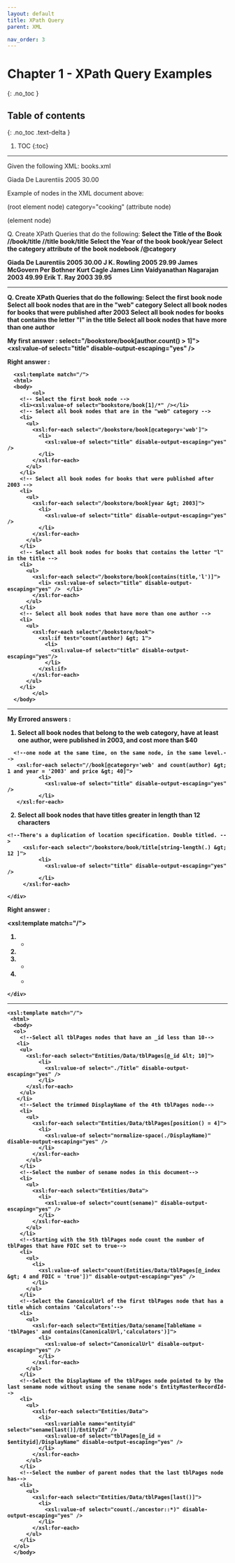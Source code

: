 ```yaml
---
layout: default
title: XPath Query
parent: XML

nav_order: 3
---
```


# Chapter 1 - XPath Query Examples
{: .no_toc }

## Table of contents
{: .no_toc .text-delta }

1. TOC
{:toc}

---

Given the following XML:
books.xml

<div class="code-example" markdown="1">
  
<?xml version="1.0" encoding="ISO-8859-1"?>
<book category="cooking">
<title>Everyday Italian</title>
<author>Giada De Laurentiis</author>
<year>2005</year>
<price>30.00</price>
</book>

  </div>
  
Example of nodes in the XML document above:

<book> (root element node)
category="cooking" (attribute node)
<title>Everyday Italian</title> (element node)

Q. Create XPath Queries that do the following:
<b>Select the Title of the Book<b>
//book/title
//title
book/title
 <b>Select the Year of the book</b>
book/year
 <b>Select the category attribute of the book nodebook</b>
/@category

<div class="code-example" markdown="1">

 <?xml version="1.0" encoding="ISO-8859-1"?>
<bookstore>
<book category="cooking">
<title lang="en">Everyday Italian</title>
<author>Giada De Laurentiis</author>
<year>2005</year>
<price>30.00</price>
</book>
<book category="children">
<title lang="en">Harry Potter</title>
<author>J K. Rowling</author>
<year>2005</year>
<price>29.99</price>
</book>
<book category="web">
<title lang="en">XQuery Kick Start</title>
<author>James McGovern</author>
<author>Per Bothner</author>
<author>Kurt Cagle</author>
<author>James Linn</author>
<author>Vaidyanathan Nagarajan</author>
<year>2003</year>
<price>49.99</price>
</book>
<book category="web" cover="paperback">
<title lang="en">Learning XML</title>
<author>Erik T. Ray</author>
<year>2003</year>
<price>39.95</price>
</book>
</bookstore>

 </div>
 
--------------------------------------------------------------- 
 Q. Create XPath Queries that do the following:
Select the first book node
Select all book nodes that are in the "web" category
Select all book nodes for books that were published after 2003
Select all book nodes for books that contains the letter "l" in the title
Select all book nodes that have more than one author

My first answer : 
  select="/bookstore/book[author.count() &gt; 1]">
  <xsl:value-of select="title" disable-output-escaping="yes" />

Right answer : 

  <div class="code-example" markdown="1">
  
      <xsl:template match="/">
	  <html>
	  <body>
			<ol>
        <!-- Select the first book node -->
        <li><xsl:value-of select="bookstore/book[1]/*" /></li>      
        <!-- Select all book nodes that are in the "web" category -->
        <li>
          <ul>
            <xsl:for-each select="/bookstore/book[@category='web']">
              <li>
                <xsl:value-of select="title" disable-output-escaping="yes" />
              </li>
            </xsl:for-each>
          </ul>
        </li>
        <!-- Select all book nodes for books that were published after 2003 -->
        <li>
          <ul>
            <xsl:for-each select="/bookstore/book[year &gt; 2003]">
              <li>
                <xsl:value-of select="title" disable-output-escaping="yes" />
              </li>
            </xsl:for-each>
          </ul>
        </li>
        <!-- Select all book nodes for books that contains the letter "l" in the title -->
        <li>
          <ul>
            <xsl:for-each select="/bookstore/book[contains(title,'l')]">
              <li> <xsl:value-of select="title" disable-output-escaping="yes" />  </li>
            </xsl:for-each>
          </ul>
        </li>
        <!-- Select all book nodes that have more than one author -->
        <li>
          <ul>
            <xsl:for-each select="/bookstore/book">
              <xsl:if test="count(author) &gt; 1">
                <li>
                  <xsl:value-of select="title" disable-output-escaping="yes"/>
                </li>
              </xsl:if>
            </xsl:for-each>
          </ul>
        </li>
			</ol>
	  </body>
  </html>
    </xsl:template>
    
   </div>
  
  --------------------------------------------------------------- 
  My Errored answers : 
  1. Select all book nodes that belong to the web category, have at least one author, were published in 2003, and cost more than $40
  
   <div class="code-example" markdown="1">

      <!--one node at the same time, on the same node, in the same level.--> 
       <xsl:for-each select="//book[@category='web' and count(author) &gt; 1 and year = '2003' and price &gt; 40]">
              <li>
                <xsl:value-of select="title" disable-output-escaping="yes" />
              </li>
       </xsl:for-each>
	    
   </div>
   
   2. Select all book nodes that have titles greater in length than 12 characters
   
   <div class="code-example" markdown="1">
   
 	<!--There's a duplication of location specification. Double titled. --> 
         <xsl:for-each select="/bookstore/book/title[string-length(.) &gt; 12 ]">
              <li>
                <xsl:value-of select="title" disable-output-escaping="yes" />
              </li>
         </xsl:for-each>
	    
    </div>
Right answer : 

  <div class="code-example" markdown="1">

  <xsl:template match="/">
   <html>
    <body>
      <ol>
      <!-- Select all book nodes that belong to the web category, have at least one author, were published in 2003, and cost more than $40 -->
      <li>
        <ul>
           <!--one node at the same time, on the same node, in the same level.--> 
          <xsl:for-each select="//book[@category='web' and count(author) &gt; 1 and year = '2003' and price &gt; 40]">
            <li>
              <xsl:value-of select="title" disable-output-escaping="yes" />
            </li>
          </xsl:for-each>
        </ul>
      </li>
     <!-- Select the first book's title, but trim any leading or trailing whitespace -->
      <li>
        <xsl:value-of select="normalize-space(bookstore/book[1]/title)" disable-output-escaping="yes" />
      </li>
     <!-- select all book nodes that have titles greater in length than 12 characters -->
        <li>
          <ul>
            <xsl:for-each select="/bookstore/book/title[string-length(.) &gt; 12 ]">
              <li>
                <xsl:value-of select="." disable-output-escaping="yes" />
              </li>
            </xsl:for-each>
          </ul>
        </li>
     <!-- Select all book nodes after the first node that only have a single author -->
        <li>
          <ul>
            <xsl:for-each select="//book">
                <xsl:if test=" position() &gt; 1 and count(author) = 1">
                  <li>
                   <xsl:value-of select="title" disable-output-escaping="yes" />
                  </li>
                </xsl:if>
            </xsl:for-each>
          </ul>
        </li>
      </ol>
     </body>
  </html>
    </xsl:template>
    
    </div>


------------------------------------------------------------------------

  <div class="code-example" markdown="1">
  
    <xsl:template match="/">
     <html>
      <body>
      <ol>
        <!--Select all tblPages nodes that have an _id less than 10-->
       <li>
        <ul>
          <xsl:for-each select="Entities/Data/tblPages[@_id &lt; 10]">
              <li>
                <xsl:value-of select="./Title" disable-output-escaping="yes" />
              </li>
          </xsl:for-each>
        </ul>
       </li>
        <!--Select the trimmed DisplayName of the 4th tblPages node-->
        <li>
          <ul>
            <xsl:for-each select="Entities/Data/tblPages[position() = 4]">
              <li>
                <xsl:value-of select="normalize-space(./DisplayName)" disable-output-escaping="yes" />
              </li>
            </xsl:for-each>
          </ul>
        </li>
        <!--Select the number of sename nodes in this document-->
        <li>
          <ul>
            <xsl:for-each select="Entities/Data">
              <li>
                <xsl:value-of select="count(sename)" disable-output-escaping="yes" />
              </li>
            </xsl:for-each>
          </ul>
        </li>
        <!--Starting with the 5th tblPages node count the number of tblPages that have FDIC set to true-->
        <li>
          <ul>
            <li>
              <xsl:value-of select="count(Entities/Data/tblPages[@_index &gt; 4 and FDIC = 'true'])" disable-output-escaping="yes" />
            </li>
          </ul>
        </li>
        <!--Select the CanonicalUrl of the first tblPages node that has a title which contains 'Calculators'-->
        <li>
          <ul>
            <xsl:for-each select="Entities/Data/sename[TableName = 'tblPages' and contains(CanonicalUrl,'calculators')]">
              <li>
                <xsl:value-of select="CanonicalUrl" disable-output-escaping="yes" />
              </li>
            </xsl:for-each>
          </ul>
        </li>
        <!--Select the DisplayName of the tblPages node pointed to by the last sename node without using the sename node's EntityMasterRecordId-->
        <li>
          <ul>
            <xsl:for-each select="Entities/Data">
              <li>
                <xsl:variable name="entityid" select="sename[last()]/EntityId" />
                <xsl:value-of select="tblPages[@_id = $entityid]/DisplayName" disable-output-escaping="yes" />
              </li>
            </xsl:for-each>
          </ul>
        </li>
        <!--Select the number of parent nodes that the last tblPages node has-->
        <li>
          <ul>
            <xsl:for-each select="Entities/Data/tblPages[last()]">
              <li>
                <xsl:value-of select="count(./ancestor::*)" disable-output-escaping="yes" />
              </li>
            </xsl:for-each>
          </ul>
        </li>
      </ol>
	  </body>
  </html>
  </xsl:template>
  
  </div>
